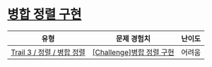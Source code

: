 # [병합 정렬 구현](https://www.codetree.ai/trails/complete/curated-cards/challenge-implement-merge-sort)

|유형|문제 경험치|난이도|
|---|---|---|
|[Trail 3 / 정렬 / 병합 정렬](https://www.codetree.ai/trail-info/novice-high/)|[[Challenge]병합 정렬 구현](https://www.codetree.ai/trails/complete/curated-cards/challenge-implement-merge-sort/)|어려움|


